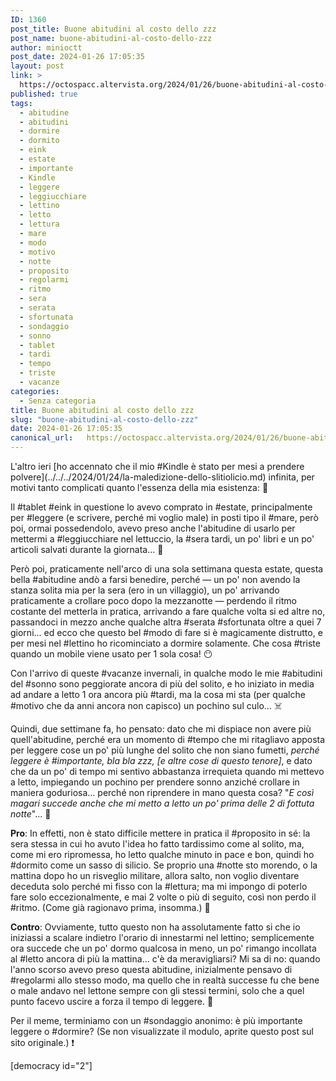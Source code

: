 ```yaml
---
ID: 1360
post_title: Buone abitudini al costo dello zzz
post_name: buone-abitudini-al-costo-dello-zzz
author: minioctt
post_date: 2024-01-26 17:05:35
layout: post
link: >
  https://octospacc.altervista.org/2024/01/26/buone-abitudini-al-costo-dello-zzz/
published: true
tags:
  - abitudine
  - abitudini
  - dormire
  - dormito
  - eink
  - estate
  - importante
  - Kindle
  - leggere
  - leggiucchiare
  - lettino
  - letto
  - lettura
  - mare
  - modo
  - motivo
  - notte
  - proposito
  - regolarmi
  - ritmo
  - sera
  - serata
  - sfortunata
  - sondaggio
  - sonno
  - tablet
  - tardi
  - tempo
  - triste
  - vacanze
categories:
  - Senza categoria
title: Buone abitudini al costo dello zzz
slug: "buone-abitudini-al-costo-dello-zzz"
date: 2024-01-26 17:05:35
canonical_url:   https://octospacc.altervista.org/2024/01/26/buone-abitudini-al-costo-dello-zzz/
---
```

<!-- wp:paragraph -->
<p markdown="1">L'altro ieri [ho accennato che il mio #Kindle è stato per mesi a prendere polvere](../../../2024/01/24/la-maledizione-dello-slitiolicio.md) infinita, per motivi tanto complicati quanto l'essenza della mia esistenza: 💨️</p>
<!-- /wp:paragraph -->

<!-- wp:paragraph -->
<p markdown="1">Il #tablet #eink in questione lo avevo comprato in #estate, principalmente per #leggere (e scrivere, perché mi voglio male) in posti tipo il #mare, però poi, ormai possedendolo, avevo preso anche l'abitudine di usarlo per mettermi a #leggiucchiare nel lettuccio, la #sera tardi, un po' libri e un po' articoli salvati durante la giornata... 💌️</p>
<!-- /wp:paragraph -->

<!-- wp:paragraph -->
<p markdown="1">Però poi, praticamente nell'arco di una sola settimana questa estate, questa bella #abitudine andò a farsi benedire, perché — un po' non avendo la stanza solita mia per la sera (ero in un villaggio), un po' arrivando praticamente a crollare poco dopo la mezzanotte — perdendo il ritmo costante del metterla in pratica, arrivando a fare qualche volta si ed altre no, passandoci in mezzo anche qualche altra #serata #sfortunata oltre a quei 7 giorni... ed ecco che questo bel #modo di fare si è magicamente distrutto, e per mesi nel #lettino ho ricominciato a dormire solamente. Che cosa #triste quando un mobile viene usato per 1 sola cosa! 😶️</p>
<!-- /wp:paragraph -->

<!-- wp:paragraph -->
<p markdown="1">Con l'arrivo di queste #vacanze invernali, in qualche modo le mie #abitudini del #sonno sono peggiorate ancora di più del solito, e ho iniziato in media ad andare a letto 1 ora ancora più #tardi, ma la cosa mi sta (per qualche #motivo che da anni ancora non capisco) un pochino sul culo... ☠️</p>
<!-- /wp:paragraph -->

<!-- wp:paragraph -->
<p markdown="1">Quindi, due settimane fa, ho pensato: dato che mi dispiace non avere più quell'abitudine, perché era un momento di #tempo che mi ritagliavo apposta per leggere cose un po' più lunghe del solito che non siano fumetti, <em>perché leggere è #importante, bla bla zzz, [e altre cose di questo tenore]</em>, e dato che da un po' di tempo mi sentivo abbastanza irrequieta quando mi mettevo a letto, impiegando un pochino per prendere sonno anziché crollare in maniera goduriosa... perché non riprendere in mano questa cosa? "<em>E così magari succede anche che mi metto a letto un po' prima delle 2 di fottuta notte</em>"... 👾️</p>
<!-- /wp:paragraph -->

<!-- wp:paragraph -->
<p markdown="1"><strong>Pro</strong>: In effetti, non è stato difficile mettere in pratica il #proposito in sé: la sera stessa in cui ho avuto l'idea ho fatto tardissimo come al solito, ma, come mi ero ripromessa, ho letto qualche minuto in pace e bon, quindi ho #dormito come un sasso di silicio. Se proprio una #notte sto morendo, o la mattina dopo ho un risveglio militare, allora salto, non voglio diventare deceduta solo perché mi fisso con la #lettura; ma mi impongo di poterlo fare solo eccezionalmente, e mai 2 volte o più di seguito, così non perdo il #ritmo. (Come già ragionavo prima, insomma.) 📖️</p>
<!-- /wp:paragraph -->

<!-- wp:paragraph -->
<p markdown="1"><strong>Contro</strong>: Ovviamente, tutto questo non ha assolutamente fatto si che io iniziassi a scalare indietro l'orario di innestarmi nel lettino; semplicemente ora succede che un po' dormo qualcosa in meno, un po' rimango incollata al #letto ancora di più la mattina... c'è da meravigliarsi? Mi sa di no: quando l'anno scorso avevo preso questa abitudine, inizialmente pensavo di #regolarmi allo stesso modo, ma quello che in realtà successe fu che bene o male andavo nel lettone sempre con gli stessi termini, solo che a quel punto facevo uscire a forza il tempo di leggere. 🤗️</p>
<!-- /wp:paragraph -->

<!-- wp:paragraph -->
<p markdown="1">Per il meme, terminiamo con un #sondaggio anonimo: è più importante leggere o #dormire? (Se non visualizzate il modulo, aprite questo post sul sito originale.) ❗️</p>
<!-- /wp:paragraph -->

<!-- wp:paragraph -->
<p markdown="1">[democracy id="2"]</p>
<!-- /wp:paragraph -->